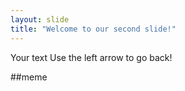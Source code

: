 ```yaml
---
layout: slide
title: "Welcome to our second slide!"
---
```

Your text
Use the left arrow to go back!

##meme
